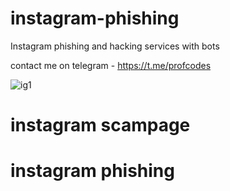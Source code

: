# instagram-phishing

Instagram phishing and hacking services with bots

contact me on telegram - https://t.me/profcodes

![ig1](https://github.com/user-attachments/assets/f0433697-a2d9-41bb-823e-970d757c2d2a)

# instagram scampage
# instagram phishing
